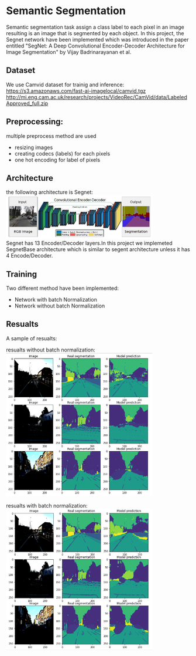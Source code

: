 # Semantic Segmentation

Semantic segmentation task assign a class label to each pixel in an image resulting is an image that is segmented by each object.
In this project, the Segnet network have been implemented which was introduced in the paper entitled "SegNet: A Deep Convolutional Encoder-Decoder Architecture for Image Segmentation" by Vijay Badrinarayanan et al. 

## Dataset

We use Camvid dataset for trainig and inference: <br/>
https://s3.amazonaws.com/fast-ai-imagelocal/camvid.tgz <br/>
http://mi.eng.cam.ac.uk/research/projects/VideoRec/CamVid/data/LabeledApproved_full.zip <br/>

## Preprocessing:

multiple preprocess method are used 
- resizing images
- creating codecs (labels) for each pixels
- one hot encoding for label of pixels

## Architecture

the following architecture is Segnet:
<img src="imgs/architecture.png" data-canonical-src="img/architecture.png" width="400" /><br/>
Segnet has 13 Encoder/Decoder layers.In this project we implemeted SegnetBase architecture which is similar to segent architecture unless it has 4 Encode/Decoder.

## Training

Two different method have been implemented:
- Network with batch Normalization 
- Network without batch Normalization

## Resualts

A sample of resualts:

resualts without batch normalization: <br/>
<img src="imgs/resualts_without_bn.PNG" data-canonical-src="img/resualts_without_bn.PNG" width="400" />

resualts with batch normalization: <br/>
<img src="imgs/resualts_with_bn.PNG" data-canonical-src="img/resualts_with_bn.PNG" width="400" />
